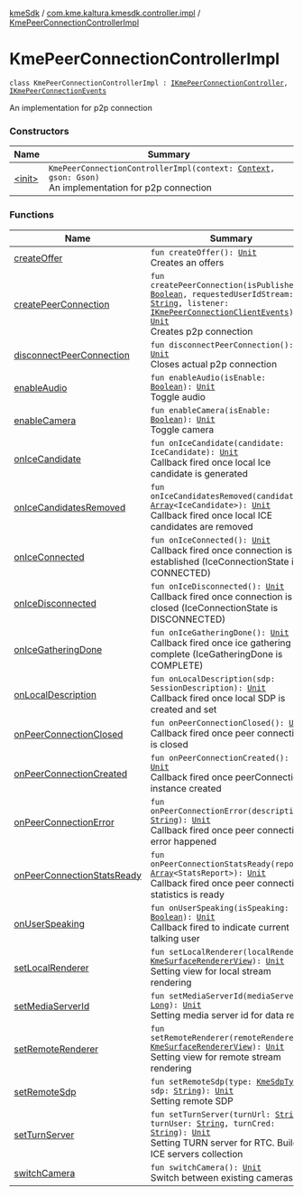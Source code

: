 [kmeSdk](../../index.md) / [com.kme.kaltura.kmesdk.controller.impl](../index.md) / [KmePeerConnectionControllerImpl](./index.md)

# KmePeerConnectionControllerImpl

`class KmePeerConnectionControllerImpl : `[`IKmePeerConnectionController`](../../com.kme.kaltura.kmesdk.controller/-i-kme-peer-connection-controller/index.md)`, `[`IKmePeerConnectionEvents`](../../com.kme.kaltura.kmesdk.webrtc.peerconnection/-i-kme-peer-connection-events/index.md)

An implementation for p2p connection

### Constructors

| Name | Summary |
|---|---|
| [&lt;init&gt;](-init-.md) | `KmePeerConnectionControllerImpl(context: `[`Context`](https://developer.android.com/reference/android/content/Context.html)`, gson: Gson)`<br>An implementation for p2p connection |

### Functions

| Name | Summary |
|---|---|
| [createOffer](create-offer.md) | `fun createOffer(): `[`Unit`](https://kotlinlang.org/api/latest/jvm/stdlib/kotlin/-unit/index.html)<br>Creates an offers |
| [createPeerConnection](create-peer-connection.md) | `fun createPeerConnection(isPublisher: `[`Boolean`](https://kotlinlang.org/api/latest/jvm/stdlib/kotlin/-boolean/index.html)`, requestedUserIdStream: `[`String`](https://kotlinlang.org/api/latest/jvm/stdlib/kotlin/-string/index.html)`, listener: `[`IKmePeerConnectionClientEvents`](../../com.kme.kaltura.kmesdk.webrtc.peerconnection/-i-kme-peer-connection-client-events/index.md)`): `[`Unit`](https://kotlinlang.org/api/latest/jvm/stdlib/kotlin/-unit/index.html)<br>Creates p2p connection |
| [disconnectPeerConnection](disconnect-peer-connection.md) | `fun disconnectPeerConnection(): `[`Unit`](https://kotlinlang.org/api/latest/jvm/stdlib/kotlin/-unit/index.html)<br>Closes actual p2p connection |
| [enableAudio](enable-audio.md) | `fun enableAudio(isEnable: `[`Boolean`](https://kotlinlang.org/api/latest/jvm/stdlib/kotlin/-boolean/index.html)`): `[`Unit`](https://kotlinlang.org/api/latest/jvm/stdlib/kotlin/-unit/index.html)<br>Toggle audio |
| [enableCamera](enable-camera.md) | `fun enableCamera(isEnable: `[`Boolean`](https://kotlinlang.org/api/latest/jvm/stdlib/kotlin/-boolean/index.html)`): `[`Unit`](https://kotlinlang.org/api/latest/jvm/stdlib/kotlin/-unit/index.html)<br>Toggle camera |
| [onIceCandidate](on-ice-candidate.md) | `fun onIceCandidate(candidate: IceCandidate): `[`Unit`](https://kotlinlang.org/api/latest/jvm/stdlib/kotlin/-unit/index.html)<br>Callback fired once local Ice candidate is generated |
| [onIceCandidatesRemoved](on-ice-candidates-removed.md) | `fun onIceCandidatesRemoved(candidates: `[`Array`](https://kotlinlang.org/api/latest/jvm/stdlib/kotlin/-array/index.html)`<IceCandidate>): `[`Unit`](https://kotlinlang.org/api/latest/jvm/stdlib/kotlin/-unit/index.html)<br>Callback fired once local ICE candidates are removed |
| [onIceConnected](on-ice-connected.md) | `fun onIceConnected(): `[`Unit`](https://kotlinlang.org/api/latest/jvm/stdlib/kotlin/-unit/index.html)<br>Callback fired once connection is established (IceConnectionState is CONNECTED) |
| [onIceDisconnected](on-ice-disconnected.md) | `fun onIceDisconnected(): `[`Unit`](https://kotlinlang.org/api/latest/jvm/stdlib/kotlin/-unit/index.html)<br>Callback fired once connection is closed (IceConnectionState is DISCONNECTED) |
| [onIceGatheringDone](on-ice-gathering-done.md) | `fun onIceGatheringDone(): `[`Unit`](https://kotlinlang.org/api/latest/jvm/stdlib/kotlin/-unit/index.html)<br>Callback fired once ice gathering is complete (IceGatheringDone is COMPLETE) |
| [onLocalDescription](on-local-description.md) | `fun onLocalDescription(sdp: SessionDescription): `[`Unit`](https://kotlinlang.org/api/latest/jvm/stdlib/kotlin/-unit/index.html)<br>Callback fired once local SDP is created and set |
| [onPeerConnectionClosed](on-peer-connection-closed.md) | `fun onPeerConnectionClosed(): `[`Unit`](https://kotlinlang.org/api/latest/jvm/stdlib/kotlin/-unit/index.html)<br>Callback fired once peer connection is closed |
| [onPeerConnectionCreated](on-peer-connection-created.md) | `fun onPeerConnectionCreated(): `[`Unit`](https://kotlinlang.org/api/latest/jvm/stdlib/kotlin/-unit/index.html)<br>Callback fired once peerConnection instance created |
| [onPeerConnectionError](on-peer-connection-error.md) | `fun onPeerConnectionError(description: `[`String`](https://kotlinlang.org/api/latest/jvm/stdlib/kotlin/-string/index.html)`): `[`Unit`](https://kotlinlang.org/api/latest/jvm/stdlib/kotlin/-unit/index.html)<br>Callback fired once peer connection error happened |
| [onPeerConnectionStatsReady](on-peer-connection-stats-ready.md) | `fun onPeerConnectionStatsReady(reports: `[`Array`](https://kotlinlang.org/api/latest/jvm/stdlib/kotlin/-array/index.html)`<StatsReport>): `[`Unit`](https://kotlinlang.org/api/latest/jvm/stdlib/kotlin/-unit/index.html)<br>Callback fired once peer connection statistics is ready |
| [onUserSpeaking](on-user-speaking.md) | `fun onUserSpeaking(isSpeaking: `[`Boolean`](https://kotlinlang.org/api/latest/jvm/stdlib/kotlin/-boolean/index.html)`): `[`Unit`](https://kotlinlang.org/api/latest/jvm/stdlib/kotlin/-unit/index.html)<br>Callback fired to indicate current talking user |
| [setLocalRenderer](set-local-renderer.md) | `fun setLocalRenderer(localRenderer: `[`KmeSurfaceRendererView`](../../com.kme.kaltura.kmesdk.webrtc.view/-kme-surface-renderer-view/index.md)`): `[`Unit`](https://kotlinlang.org/api/latest/jvm/stdlib/kotlin/-unit/index.html)<br>Setting view for local stream rendering |
| [setMediaServerId](set-media-server-id.md) | `fun setMediaServerId(mediaServerId: `[`Long`](https://kotlinlang.org/api/latest/jvm/stdlib/kotlin/-long/index.html)`): `[`Unit`](https://kotlinlang.org/api/latest/jvm/stdlib/kotlin/-unit/index.html)<br>Setting media server id for data relay |
| [setRemoteRenderer](set-remote-renderer.md) | `fun setRemoteRenderer(remoteRenderer: `[`KmeSurfaceRendererView`](../../com.kme.kaltura.kmesdk.webrtc.view/-kme-surface-renderer-view/index.md)`): `[`Unit`](https://kotlinlang.org/api/latest/jvm/stdlib/kotlin/-unit/index.html)<br>Setting view for remote stream rendering |
| [setRemoteSdp](set-remote-sdp.md) | `fun setRemoteSdp(type: `[`KmeSdpType`](../../com.kme.kaltura.kmesdk.ws.message.type/-kme-sdp-type/index.md)`, sdp: `[`String`](https://kotlinlang.org/api/latest/jvm/stdlib/kotlin/-string/index.html)`): `[`Unit`](https://kotlinlang.org/api/latest/jvm/stdlib/kotlin/-unit/index.html)<br>Setting remote SDP |
| [setTurnServer](set-turn-server.md) | `fun setTurnServer(turnUrl: `[`String`](https://kotlinlang.org/api/latest/jvm/stdlib/kotlin/-string/index.html)`, turnUser: `[`String`](https://kotlinlang.org/api/latest/jvm/stdlib/kotlin/-string/index.html)`, turnCred: `[`String`](https://kotlinlang.org/api/latest/jvm/stdlib/kotlin/-string/index.html)`): `[`Unit`](https://kotlinlang.org/api/latest/jvm/stdlib/kotlin/-unit/index.html)<br>Setting TURN server for RTC. Build ICE servers collection |
| [switchCamera](switch-camera.md) | `fun switchCamera(): `[`Unit`](https://kotlinlang.org/api/latest/jvm/stdlib/kotlin/-unit/index.html)<br>Switch between existing cameras |

